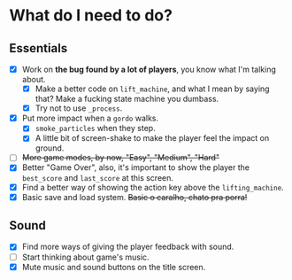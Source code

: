 # What do I need to do?

## Essentials
- [X] Work on **the bug found by a lot of players**, you know what I'm talking about.
    - [X] Make a better code on `lift_machine`, and what I mean by saying that? Make a fucking state machine you dumbass.
    - [X] Try not to use `_process`.
- [X] Put more impact when a `gordo` walks.
    - [X] `smoke_particles` when they step.
    - [X] A little bit of screen-shake to make the player feel the impact on ground.
- [ ] ~~More game modes, by now, "Easy", "Medium", "Hard"~~
- [X] Better "Game Over", also, it's important to show the player the `best_score` and `last_score` at this screen.
- [X] Find a better way of showing the action key above the `lifting_machine`.
- [X] Basic save and load system. ~~Basic o caralho, chato pra porra!~~

## Sound
- [X] Find more ways of giving the player feedback with sound.
- [ ] Start thinking about game's music.
- [X] Mute music and sound buttons on the title screen.
